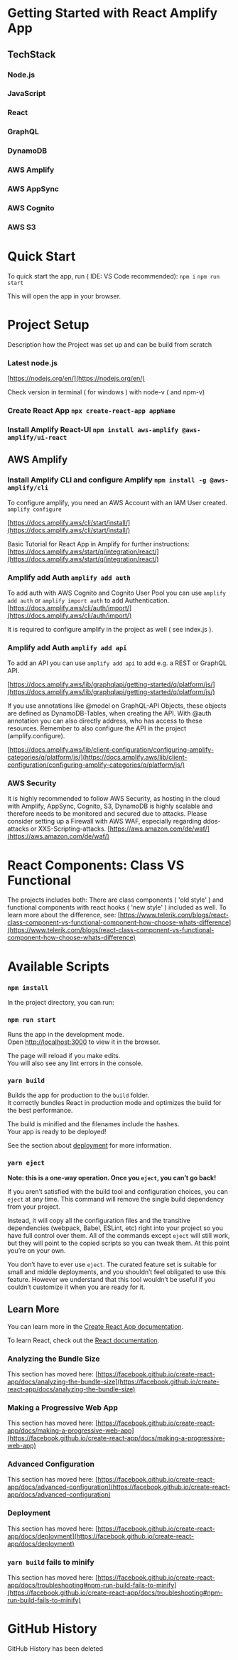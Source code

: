 # Getting Started with React Amplify App

## TechStack

### Node.js
### JavaScript
### React
### GraphQL
### DynamoDB
### AWS Amplify
### AWS AppSync
### AWS Cognito
### AWS S3

# Quick Start

To quick start the app, run ( IDE: VS Code recommended):
`npm i`
`npm run start`

This will open the app in your browser.

# Project Setup
Description how the Project was set up and can be build from scratch

### Latest node.js
[https://nodejs.org/en/](https://nodejs.org/en/)

Check version in terminal ( for windows ) with node-v ( and npm-v)

### Create React App `npx create-react-app appName`

### Install Amplify React-UI `npm install aws-amplify @aws-amplify/ui-react`

## AWS Amplify

### Install Amplify CLI and configure Amplify `npm install -g @aws-amplify/cli`
To configure amplify, you need an AWS Account with an IAM User created.
`amplify configure`

[https://docs.amplify.aws/cli/start/install/](https://docs.amplify.aws/cli/start/install/)

Basic Tutorial for React App in Amplify for further instructions:
[https://docs.amplify.aws/start/q/integration/react/](https://docs.amplify.aws/start/q/integration/react/)

### Amplify add Auth `amplify add auth`
To add auth with AWS Cognito and Cognito User Pool you can use `amplify add auth` or `amplify import auth` to add Authentication.
[https://docs.amplify.aws/cli/auth/import/](https://docs.amplify.aws/cli/auth/import/)

It is required to configure amplify in the project as well ( see index.js ).

### Amplify add Auth `amplify add api`
To add an API you can use `amplify add api` to add e.g. a REST or GraphQL API.

[https://docs.amplify.aws/lib/graphqlapi/getting-started/q/platform/js/](https://docs.amplify.aws/lib/graphqlapi/getting-started/q/platform/js/)

If you use annotations like @model on GraphQL-API Objects, these objects are defined as DynamoDB-Tables, when creating the API. With @auth annotation you can also directly address, who has access to these resources. Remember to also configure the API in the project (amplify.configure).

[https://docs.amplify.aws/lib/client-configuration/configuring-amplify-categories/q/platform/js/](https://docs.amplify.aws/lib/client-configuration/configuring-amplify-categories/q/platform/js/)

### AWS Security

It is highly recommended to follow AWS Security, as hosting in the cloud with Amplify, AppSync, Cognito, S3, DynamoDB is highly scalable and therefore needs to be monitored and secured due to attacks. Please consider setting up a Firewall with AWS WAF, especially regarding ddos-attacks or XXS-Scripting-attacks.
[https://aws.amazon.com/de/waf/](https://aws.amazon.com/de/waf/)

# React Components: Class VS Functional

The projects includes both: There are class components ( 'old style' ) and functional components with react hooks ( 'new style' ) included as well.
To learn more about the difference, see:
[https://www.telerik.com/blogs/react-class-component-vs-functional-component-how-choose-whats-difference](https://www.telerik.com/blogs/react-class-component-vs-functional-component-how-choose-whats-difference)

# Available Scripts

### `npm install`

In the project directory, you can run:

### `npm run start`

Runs the app in the development mode.\
Open [http://localhost:3000](http://localhost:3000) to view it in the browser.

The page will reload if you make edits.\
You will also see any lint errors in the console.

### `yarn build`

Builds the app for production to the `build` folder.\
It correctly bundles React in production mode and optimizes the build for the best performance.

The build is minified and the filenames include the hashes.\
Your app is ready to be deployed!

See the section about [deployment](https://facebook.github.io/create-react-app/docs/deployment) for more information.

### `yarn eject`

**Note: this is a one-way operation. Once you `eject`, you can’t go back!**

If you aren’t satisfied with the build tool and configuration choices, you can `eject` at any time. This command will remove the single build dependency from your project.

Instead, it will copy all the configuration files and the transitive dependencies (webpack, Babel, ESLint, etc) right into your project so you have full control over them. All of the commands except `eject` will still work, but they will point to the copied scripts so you can tweak them. At this point you’re on your own.

You don’t have to ever use `eject`. The curated feature set is suitable for small and middle deployments, and you shouldn’t feel obligated to use this feature. However we understand that this tool wouldn’t be useful if you couldn’t customize it when you are ready for it.

## Learn More

You can learn more in the [Create React App documentation](https://facebook.github.io/create-react-app/docs/getting-started).

To learn React, check out the [React documentation](https://reactjs.org/).

### Analyzing the Bundle Size

This section has moved here: [https://facebook.github.io/create-react-app/docs/analyzing-the-bundle-size](https://facebook.github.io/create-react-app/docs/analyzing-the-bundle-size)

### Making a Progressive Web App

This section has moved here: [https://facebook.github.io/create-react-app/docs/making-a-progressive-web-app](https://facebook.github.io/create-react-app/docs/making-a-progressive-web-app)

### Advanced Configuration

This section has moved here: [https://facebook.github.io/create-react-app/docs/advanced-configuration](https://facebook.github.io/create-react-app/docs/advanced-configuration)

### Deployment

This section has moved here: [https://facebook.github.io/create-react-app/docs/deployment](https://facebook.github.io/create-react-app/docs/deployment)

### `yarn build` fails to minify

This section has moved here: [https://facebook.github.io/create-react-app/docs/troubleshooting#npm-run-build-fails-to-minify](https://facebook.github.io/create-react-app/docs/troubleshooting#npm-run-build-fails-to-minify)

# GitHub History
GitHub History has been deleted
